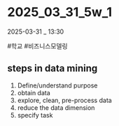 
# 2025_03_31_5w_1

2025-03-31 _ 13:30

#학교 #비즈니스모델링 

## steps in data mining

1. Define/understand purpose
2. obtain data
3. explore, clean, pre-process data
4. reduce the data dimension
5. specify task